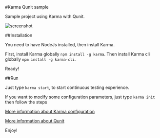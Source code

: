 #Karma Qunit sample

Sample project using Karma with Qunit.

![screenshot](https://raw.githubusercontent.com/leomicheloni/karma-qunit-sample/master/printscreen.png)

##Installation

You need to have NodeJs installed, then install Karma.
	
First, install Karma globally `npm install -g karma`.
Then install Karma cli globally `npm install -g karma-cli`.

Ready!

##Run

Just type `karma start`, to start continuous testing experience.

If you want to modify some configuration parameters, just type `karma init` then follow the steps

[More information about Karma configuration](http://karma-runner.github.io/0.8/intro/installation.html)

[More information about Qunit](http://qunitjs.com/)

Enjoy!
